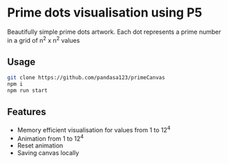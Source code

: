 # Prime dots visualisation using P5 

Beautifully simple prime dots artwork. 
Each dot represents a prime number in a grid of n<sup>2</sup> x n<sup>2</sup> values 

## Usage
```sh
git clone https://github.com/pandasa123/primeCanvas
npm i 
npm run start
```

## Features
- Memory efficient visualisation for values from 1 to 12<sup>4</sup>
- Animation from 1 to 12<sup>4</sup>
- Reset animation
- Saving canvas locally